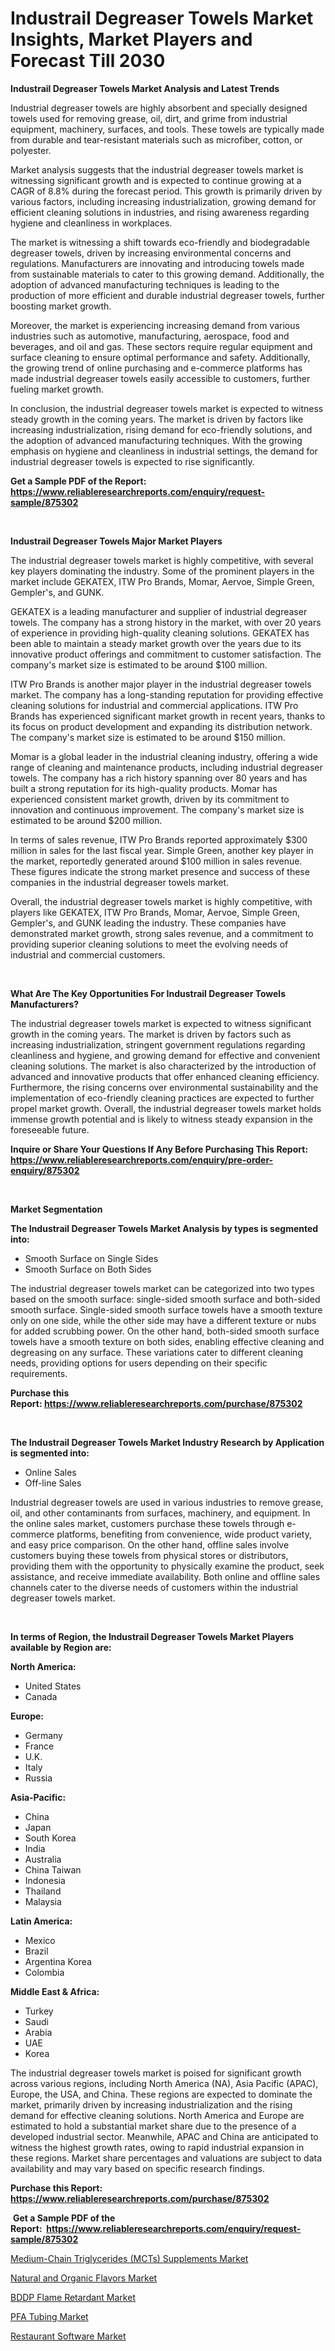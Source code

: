 <p><h1>Industrail Degreaser Towels Market Insights, Market Players and Forecast Till 2030</h1></p><p><strong>Industrail Degreaser Towels Market Analysis and Latest Trends</strong></p>
<p><p>Industrial degreaser towels are highly absorbent and specially designed towels used for removing grease, oil, dirt, and grime from industrial equipment, machinery, surfaces, and tools. These towels are typically made from durable and tear-resistant materials such as microfiber, cotton, or polyester.</p><p>Market analysis suggests that the industrial degreaser towels market is witnessing significant growth and is expected to continue growing at a CAGR of 8.8% during the forecast period. This growth is primarily driven by various factors, including increasing industrialization, growing demand for efficient cleaning solutions in industries, and rising awareness regarding hygiene and cleanliness in workplaces.</p><p>The market is witnessing a shift towards eco-friendly and biodegradable degreaser towels, driven by increasing environmental concerns and regulations. Manufacturers are innovating and introducing towels made from sustainable materials to cater to this growing demand. Additionally, the adoption of advanced manufacturing techniques is leading to the production of more efficient and durable industrial degreaser towels, further boosting market growth.</p><p>Moreover, the market is experiencing increasing demand from various industries such as automotive, manufacturing, aerospace, food and beverages, and oil and gas. These sectors require regular equipment and surface cleaning to ensure optimal performance and safety. Additionally, the growing trend of online purchasing and e-commerce platforms has made industrial degreaser towels easily accessible to customers, further fueling market growth.</p><p>In conclusion, the industrial degreaser towels market is expected to witness steady growth in the coming years. The market is driven by factors like increasing industrialization, rising demand for eco-friendly solutions, and the adoption of advanced manufacturing techniques. With the growing emphasis on hygiene and cleanliness in industrial settings, the demand for industrial degreaser towels is expected to rise significantly.</p></p>
<p><strong>Get a Sample PDF of the Report:&nbsp; <a href="https://www.reliableresearchreports.com/enquiry/request-sample/875302">https://www.reliableresearchreports.com/enquiry/request-sample/875302</a></strong></p>
<p>&nbsp;</p>
<p><strong>Industrail Degreaser Towels Major Market Players</strong></p>
<p><p>The industrial degreaser towels market is highly competitive, with several key players dominating the industry. Some of the prominent players in the market include GEKATEX, ITW Pro Brands, Momar, Aervoe, Simple Green, Gempler's, and GUNK.</p><p>GEKATEX is a leading manufacturer and supplier of industrial degreaser towels. The company has a strong history in the market, with over 20 years of experience in providing high-quality cleaning solutions. GEKATEX has been able to maintain a steady market growth over the years due to its innovative product offerings and commitment to customer satisfaction. The company's market size is estimated to be around $100 million.</p><p>ITW Pro Brands is another major player in the industrial degreaser towels market. The company has a long-standing reputation for providing effective cleaning solutions for industrial and commercial applications. ITW Pro Brands has experienced significant market growth in recent years, thanks to its focus on product development and expanding its distribution network. The company's market size is estimated to be around $150 million.</p><p>Momar is a global leader in the industrial cleaning industry, offering a wide range of cleaning and maintenance products, including industrial degreaser towels. The company has a rich history spanning over 80 years and has built a strong reputation for its high-quality products. Momar has experienced consistent market growth, driven by its commitment to innovation and continuous improvement. The company's market size is estimated to be around $200 million.</p><p>In terms of sales revenue, ITW Pro Brands reported approximately $300 million in sales for the last fiscal year. Simple Green, another key player in the market, reportedly generated around $100 million in sales revenue. These figures indicate the strong market presence and success of these companies in the industrial degreaser towels market.</p><p>Overall, the industrial degreaser towels market is highly competitive, with players like GEKATEX, ITW Pro Brands, Momar, Aervoe, Simple Green, Gempler's, and GUNK leading the industry. These companies have demonstrated market growth, strong sales revenue, and a commitment to providing superior cleaning solutions to meet the evolving needs of industrial and commercial customers.</p></p>
<p>&nbsp;</p>
<p><strong>What Are The Key Opportunities For Industrail Degreaser Towels Manufacturers?</strong></p>
<p><p>The industrial degreaser towels market is expected to witness significant growth in the coming years. The market is driven by factors such as increasing industrialization, stringent government regulations regarding cleanliness and hygiene, and growing demand for effective and convenient cleaning solutions. The market is also characterized by the introduction of advanced and innovative products that offer enhanced cleaning efficiency. Furthermore, the rising concerns over environmental sustainability and the implementation of eco-friendly cleaning practices are expected to further propel market growth. Overall, the industrial degreaser towels market holds immense growth potential and is likely to witness steady expansion in the foreseeable future.</p></p>
<p><strong>Inquire or Share Your Questions If Any Before Purchasing This Report: <a href="https://www.reliableresearchreports.com/enquiry/pre-order-enquiry/875302">https://www.reliableresearchreports.com/enquiry/pre-order-enquiry/875302</a></strong></p>
<p>&nbsp;</p>
<p><strong>Market Segmentation</strong></p>
<p><strong>The Industrail Degreaser Towels Market Analysis by types is segmented into:</strong></p>
<p><ul><li>Smooth Surface on Single Sides</li><li>Smooth Surface on Both Sides</li></ul></p>
<p><p>The industrial degreaser towels market can be categorized into two types based on the smooth surface: single-sided smooth surface and both-sided smooth surface. Single-sided smooth surface towels have a smooth texture only on one side, while the other side may have a different texture or nubs for added scrubbing power. On the other hand, both-sided smooth surface towels have a smooth texture on both sides, enabling effective cleaning and degreasing on any surface. These variations cater to different cleaning needs, providing options for users depending on their specific requirements.</p></p>
<p><strong>Purchase this Report:&nbsp;<a href="https://www.reliableresearchreports.com/purchase/875302">https://www.reliableresearchreports.com/purchase/875302</a></strong></p>
<p>&nbsp;</p>
<p><strong>The Industrail Degreaser Towels Market Industry Research by Application is segmented into:</strong></p>
<p><ul><li>Online Sales</li><li>Off-line Sales</li></ul></p>
<p><p>Industrial degreaser towels are used in various industries to remove grease, oil, and other contaminants from surfaces, machinery, and equipment. In the online sales market, customers purchase these towels through e-commerce platforms, benefiting from convenience, wide product variety, and easy price comparison. On the other hand, offline sales involve customers buying these towels from physical stores or distributors, providing them with the opportunity to physically examine the product, seek assistance, and receive immediate availability. Both online and offline sales channels cater to the diverse needs of customers within the industrial degreaser towels market.</p></p>
<p>&nbsp;</p>
<p><strong>In terms of Region, the Industrail Degreaser Towels Market Players available by Region are:</strong></p>
<p>
    <p> <strong> North America: </strong>
        <ul>
            <li>United States</li>
            <li>Canada</li>
        </ul>
        </p> 
    <p> <strong> Europe: </strong>
        <ul>
            <li>Germany</li>
            <li>France</li>
            <li>U.K.</li>
            <li>Italy</li>
            <li>Russia</li>
        </ul>
        </p> 
    <p> <strong> Asia-Pacific: </strong>
        <ul>
            <li>China</li>
            <li>Japan</li>
            <li>South Korea</li>
            <li>India</li>
            <li>Australia</li>
            <li>China Taiwan</li>
            <li>Indonesia</li>
            <li>Thailand</li>
            <li>Malaysia</li>
        </ul>
        </p> 
    <p> <strong> Latin America: </strong>
        <ul>
            <li>Mexico</li>
            <li>Brazil</li>
            <li>Argentina Korea</li>
            <li>Colombia</li>
        </ul>
        </p> 
    <p> <strong> Middle East & Africa: </strong>
        <ul>
            <li>Turkey</li>
            <li>Saudi</li>
            <li>Arabia</li>
            <li>UAE</li>
            <li>Korea</li>
        </ul>
    </p>
    </p>
<p><p>The industrial degreaser towels market is poised for significant growth across various regions, including North America (NA), Asia Pacific (APAC), Europe, the USA, and China. These regions are expected to dominate the market, primarily driven by increasing industrialization and the rising demand for effective cleaning solutions. North America and Europe are estimated to hold a substantial market share due to the presence of a developed industrial sector. Meanwhile, APAC and China are anticipated to witness the highest growth rates, owing to rapid industrial expansion in these regions. Market share percentages and valuations are subject to data availability and may vary based on specific research findings.</p></p>
<p><strong>Purchase this Report: <a href="https://www.reliableresearchreports.com/purchase/875302">https://www.reliableresearchreports.com/purchase/875302</a></strong></p>
<p>&nbsp;<strong>Get a Sample PDF of the Report:&nbsp;&nbsp;<a href="https://www.reliableresearchreports.com/enquiry/request-sample/875302">https://www.reliableresearchreports.com/enquiry/request-sample/875302</a></strong></p>
<p><strong></strong></p>
<p><p><a href="https://medium.com/@allelee654/medium-chain-triglycerides-mcts-supplements-market-size-growth-forecast-2023-2030-94e7e04e1899">Medium-Chain Triglycerides (MCTs) Supplements Market</a></p><p><a href="https://issuu.com/reportprime-2/docs/natural-and-organic-flavors-market-size-2030.pptx?fr=xKAE9_zU1NQ">Natural and Organic Flavors Market</a></p><p><a href="https://www.linkedin.com/pulse/bddp-flame-retardant-market-share-amp-new-trends-analysis-y1n5f/">BDDP Flame Retardant Market</a></p><p><a href="https://www.reportprime.com/pfa-tubing-r7422">PFA Tubing Market</a></p><p><a href="https://www.reportprime.com/restaurant-software-r11607">Restaurant Software Market</a></p></p>